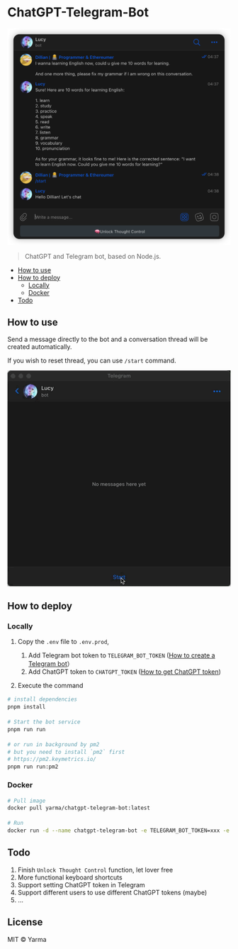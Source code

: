 # ChatGPT-Telegram-Bot

![img](./docs/images/screenshot.png ) <!-- alt = img -thumbnail -->

> ChatGPT and Telegram bot, based on Node.js.

- [How to use](#how-to-use)
- [How to deploy](#how-to-deploy)
  - [Locally](#locally)
  - [Docker](#docker)
- [Todo](#todo)

## How to use

Send a message directly to the bot and a conversation thread will be created automatically.

If you wish to reset thread, you can use `/start` command.

![demo](./docs/images/demo.gif)

## How to deploy

### Locally

1. Copy the `.env` file to `.env.prod`,

   1. Add Telegram bot token to `TELEGRAM_BOT_TOKEN` ([How to create a Telegram bot](https://learn.microsoft.com/en-us/azure/bot-service/bot-service-channel-connect-telegram)）
   2. Add ChatGPT token to `CHATGPT_TOKEN` ([How to get ChatGPT token](https://github.com/transitive-bullshit/chatgpt-api#session-tokens))

2. Execute the command

```bash
# install dependencies
pnpm install

# Start the bot service
pnpm run run

# or run in background by pm2
# but you need to install `pm2` first
# https://pm2.keymetrics.io/
pnpm run run:pm2
```

### Docker

```bash
# Pull image
docker pull yarma/chatgpt-telegram-bot:latest

# Run
docker run -d --name chatgpt-telegram-bot -e TELEGRAM_BOT_TOKEN=xxx -e CHATGPT_TOKEN=xxxx chatgpt-telegram-bot
```

## Todo

1. Finish `Unlock Thought Control` function, let lover free
2. More functional keyboard shortcuts
3. Support setting ChatGPT token in Telegram
4. Support different users to use different ChatGPT tokens (maybe)
5. ...

## License

MIT © Yarma

